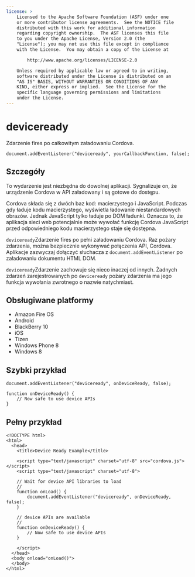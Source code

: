 ```yaml
---
license: >
    Licensed to the Apache Software Foundation (ASF) under one
    or more contributor license agreements.  See the NOTICE file
    distributed with this work for additional information
    regarding copyright ownership.  The ASF licenses this file
    to you under the Apache License, Version 2.0 (the
    "License"); you may not use this file except in compliance
    with the License.  You may obtain a copy of the License at

        http://www.apache.org/licenses/LICENSE-2.0

    Unless required by applicable law or agreed to in writing,
    software distributed under the License is distributed on an
    "AS IS" BASIS, WITHOUT WARRANTIES OR CONDITIONS OF ANY
    KIND, either express or implied.  See the License for the
    specific language governing permissions and limitations
    under the License.
---
```


# deviceready

Zdarzenie fires po całkowitym załadowaniu Cordova.

    document.addEventListener("deviceready", yourCallbackFunction, false);
    

## Szczegóły

To wydarzenie jest niezbędna do dowolnej aplikacji. Sygnalizuje on, że urządzenie Cordova w API załadowany i są gotowe do dostępu.

Cordova składa się z dwóch baz kod: macierzystego i JavaScript. Podczas gdy ładuje kodu macierzystego, wyświetla ładowanie niestandardowych obrazów. Jednak JavaScript tylko ładuje po DOM ładunki. Oznacza to, że aplikacja sieci web potencjalnie może wywołać funkcję Cordova JavaScript przed odpowiedniego kodu macierzystego staje się dostępna.

`deviceready`Zdarzenie fires po pełni załadowaniu Cordova. Raz pożary zdarzenia, można bezpiecznie wykonywać połączenia API, Cordova. Aplikacje zazwyczaj dołączyć słuchacza z `document.addEventListener` po załadowaniu dokumentu HTML DOM.

`deviceready`Zdarzenie zachowuje się nieco inaczej od innych. Żadnych zdarzeń zarejestrowanych po `deviceready` pożary zdarzenia ma jego funkcja wywołania zwrotnego o nazwie natychmiast.

## Obsługiwane platformy

*   Amazon Fire OS
*   Android
*   BlackBerry 10
*   iOS
*   Tizen
*   Windows Phone 8
*   Windows 8

## Szybki przykład

    document.addEventListener("deviceready", onDeviceReady, false);
    
    function onDeviceReady() {
        // Now safe to use device APIs
    }
    

## Pełny przykład

    <!DOCTYPE html>
    <html>
      <head>
        <title>Device Ready Example</title>
    
        <script type="text/javascript" charset="utf-8" src="cordova.js"></script>
        <script type="text/javascript" charset="utf-8">
    
        // Wait for device API libraries to load
        //
        function onLoad() {
            document.addEventListener("deviceready", onDeviceReady, false);
        }
    
        // device APIs are available
        //
        function onDeviceReady() {
            // Now safe to use device APIs
        }
    
        </script>
      </head>
      <body onload="onLoad()">
      </body>
    </html>